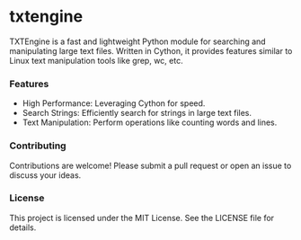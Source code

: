 # txtengine
TXTEngine is a fast and lightweight Python module for searching and manipulating large text files. 
Written in Cython, it provides features similar to Linux text manipulation tools like grep, wc, etc.

### Features
- High Performance: Leveraging Cython for speed.
- Search Strings: Efficiently search for strings in large text files.
- Text Manipulation: Perform operations like counting words and lines.

### Contributing
Contributions are welcome! Please submit a pull request or open an issue to discuss your ideas.

### License
This project is licensed under the MIT License. See the LICENSE file for details.
